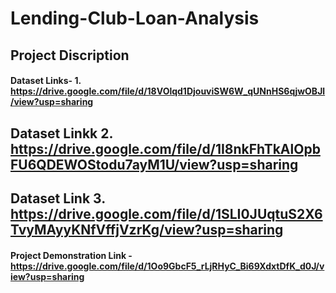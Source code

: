 # Lending-Club-Loan-Analysis

## Project Discription

#### Dataset Links- 1. https://drive.google.com/file/d/18VOlqd1DjouviSW6W_qUNnHS6qjwOBJl/view?usp=sharing
     
## Dataset Linkk 2. https://drive.google.com/file/d/1I8nkFhTkAlOpbFU6QDEWOStodu7ayM1U/view?usp=sharing
               
## Dataset Link 3. https://drive.google.com/file/d/1SLI0JUqtuS2X6TvyMAyyKNfVffjVzrKg/view?usp=sharing

#### Project Demonstration Link - https://drive.google.com/file/d/1Oo9GbcF5_rLjRHyC_Bi69XdxtDfK_d0J/view?usp=sharing

